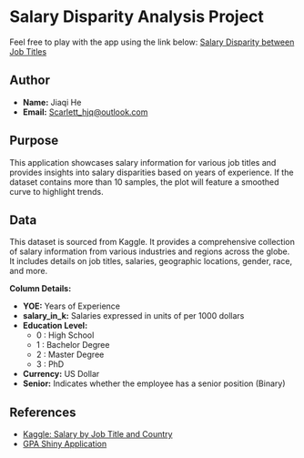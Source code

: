 # Salary Disparity Analysis Project
Feel free to play with the app using the link below:
[Salary Disparity between Job Titles](https://scarlett-hjq.shinyapps.io/Salary_Disparity_between_Job_Titles/)

## Author

- **Name:** Jiaqi He
- **Email:** [Scarlett_hjq@outlook.com](mailto:Scarlett_hjq@outlook.com)

## Purpose

This application showcases salary information for various job titles and provides insights into salary disparities based on years of experience. If the dataset contains more than 10 samples, the plot will feature a smoothed curve to highlight trends.

## Data

This dataset is sourced from Kaggle. It provides a comprehensive collection of salary information from various industries and regions across the globe. It includes details on job titles, salaries, geographic locations, gender, race, and more.

**Column Details:**
- **YOE:** Years of Experience
- **salary_in_k:** Salaries expressed in units of per 1000 dollars
- **Education Level:**
  - 0 : High School
  - 1 : Bachelor Degree
  - 2 : Master Degree
  - 3 : PhD
- **Currency:** US Dollar
- **Senior:** Indicates whether the employee has a senior position (Binary)

## References

- [Kaggle: Salary by Job Title and Country](https://www.kaggle.com/datasets/amirmahdiabbootalebi/salary-by-job-title-and-country/data)
- [GPA Shiny Application](https://www.youtube.com/watch?v=hMnivJn3_3s&list=PLBgxzZMu3GpN71ieY830-PbURbZvKn01b&index=48&ab_channel=DavidDalpiaz)


